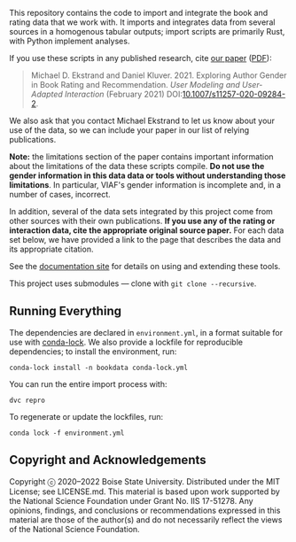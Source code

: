 This repository contains the code to import and integrate the book and rating data that we work
with. It imports and integrates data from several sources in a homogenous tabular outputs; import
scripts are primarily Rust, with Python implement analyses.

If you use these scripts in any published research, cite [our paper][paper] ([PDF][]):

[paper]: https://md.ekstrandom.net/pubs/bag-extended
[PDF]: https://md.ekstrandom.net/pubs/bag2-preprint.pdf

> Michael D. Ekstrand and Daniel Kluver. 2021. Exploring Author Gender in Book Rating and Recommendation. <cite>User Modeling and User-Adapted Interaction</cite> (February 2021) DOI:[10.1007/s11257-020-09284-2](https://doi.org/10.1007/s11257-020-09284-2).

We also ask that you contact Michael Ekstrand to let us know about your use of the data, so we can
include your paper in our list of relying publications.

**Note:** the limitations section of the paper contains important information about
the limitations of the data these scripts compile.  **Do not use the gender information
in this data data or tools without understanding those limitations**.  In particular,
VIAF's gender information is incomplete and, in a number of cases, incorrect.

In addition, several of the data sets integrated by this project come from other sources
with their own publications.  **If you use any of the rating or interaction data, cite the
appropriate original source paper.**  For each data set below, we have provided a link to the
page that describes the data and its appropriate citation.

See the [documentation site](https://bookdata.piret.info) for details on using and extending
these tools.

This project uses submodules — clone with `git clone --recursive`.

## Running Everything

The dependencies are declared in `environment.yml`, in a format suitable for use with
[conda-lock][].  We also provide a lockfile for reproducible dependencies; to install
the environment, run:

    conda-lock install -n bookdata conda-lock.yml

You can run the entire import process with:

    dvc repro

To regenerate or update the lockfiles, run:

    conda lock -f environment.yml

[conda-lock]: https://github.com/conda-incubator/conda-lock/

## Copyright and Acknowledgements

Copyright ⓒ 2020–2022 Boise State University.  Distributed under the MIT
License; see LICENSE.md. This material is based upon work supported by the
National Science Foundation under Grant No. IIS 17-51278. Any opinions,
findings, and conclusions or recommendations expressed in this material are
those of the author(s) and do not necessarily reflect the views of the National
Science Foundation.
